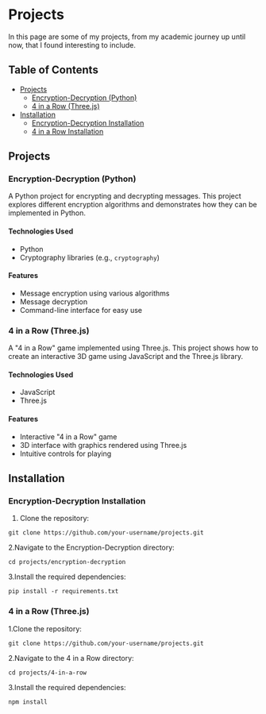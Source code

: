 # Projects

In this page are some of my projects, from my academic journey up until now, that I found interesting to include.

## Table of Contents

- [Projects](#projects)
  - [Encryption-Decryption (Python)](#encryption-decryption-python)
  - [4 in a Row (Three.js)](#4-in-a-row-threejs)
- [Installation](#installation)
  - [Encryption-Decryption Installation](#encryption-decryption-installation)
  - [4 in a Row Installation](#4-in-a-row-threejs-1)

## Projects

### Encryption-Decryption (Python)

A Python project for encrypting and decrypting messages. This project explores different encryption algorithms and demonstrates how they can be implemented in Python.

#### Technologies Used
- Python
- Cryptography libraries (e.g., `cryptography`)

#### Features
- Message encryption using various algorithms
- Message decryption
- Command-line interface for easy use

### 4 in a Row (Three.js)

A "4 in a Row" game implemented using Three.js. This project shows how to create an interactive 3D game using JavaScript and the Three.js library.

#### Technologies Used
- JavaScript
- Three.js

#### Features
- Interactive "4 in a Row" game
- 3D interface with graphics rendered using Three.js
- Intuitive controls for playing

## Installation

### Encryption-Decryption Installation

1. Clone the repository:
 ```
 git clone https://github.com/your-username/projects.git
 ```
2.Navigate to the Encryption-Decryption directory:
 ```
 cd projects/encryption-decryption
```
3.Install the required dependencies:
```
pip install -r requirements.txt
```

### 4 in a Row (Three.js)

1.Clone the repository:
```
git clone https://github.com/your-username/projects.git
```
2.Navigate to the 4 in a Row directory:
```
cd projects/4-in-a-row
```
3.Install the required dependencies:
```
npm install
```
